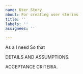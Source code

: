 ```yaml
---
name: User Story
about: For creating user stories
title: ''
labels: ''
assignees: ''

---
```


As a 
I need 
So that

DETAILS AND ASSUMPTIONS.


ACCEPTANCE CRITERIA.
